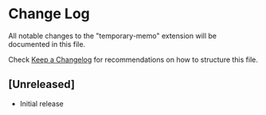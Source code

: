 # Change Log
All notable changes to the "temporary-memo" extension will be documented in this file.

Check [Keep a Changelog](http://keepachangelog.com/) for recommendations on how to structure this file.

## [Unreleased]
- Initial release